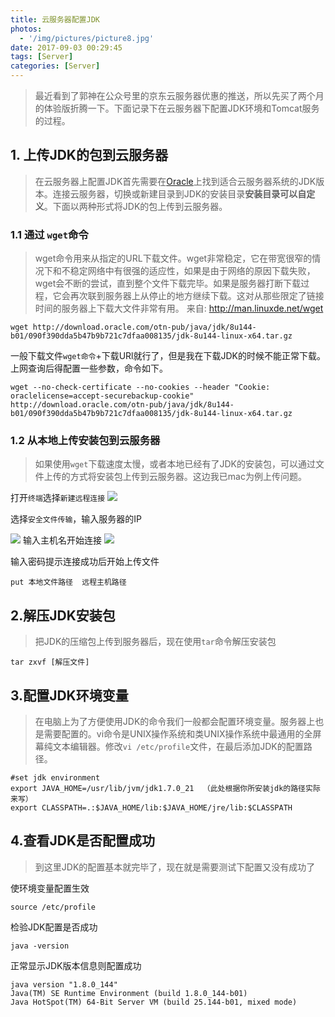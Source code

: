 ```yaml
---
title: 云服务器配置JDK
photos:
  - '/img/pictures/picture8.jpg'
date: 2017-09-03 00:29:45
tags: [Server]
categories: [Server]
---
```



> 最近看到了郭神在公众号里的京东云服务器优惠的推送，所以先买了两个月的体验版折腾一下。下面记录下在云服务器下配置JDK环境和Tomcat服务的过程。

<!--more-->

## 1. 上传JDK的包到云服务器
> 在云服务器上配置JDK首先需要在[Oracle](http://www.oracle.com/technetwork/java/javase/downloads/jdk8-downloads-2133151.html)上找到适合云服务器系统的JDK版本。连接云服务器，切换或新建目录到JDK的安装目录**安装目录可以自定义**。下面以两种形式将JDK的包上传到云服务器。

### 1.1 通过 `wget`命令
> wget命令用来从指定的URL下载文件。wget非常稳定，它在带宽很窄的情况下和不稳定网络中有很强的适应性，如果是由于网络的原因下载失败，wget会不断的尝试，直到整个文件下载完毕。如果是服务器打断下载过程，它会再次联到服务器上从停止的地方继续下载。这对从那些限定了链接时间的服务器上下载大文件非常有用。
来自: http://man.linuxde.net/wget
```
wget http://download.oracle.com/otn-pub/java/jdk/8u144-b01/090f390dda5b47b9b721c7dfaa008135/jdk-8u144-linux-x64.tar.gz
```
一般下载文件`wget命令`+下载URl就行了，但是我在下载JDK的时候不能正常下载。上网查询后得配置一些参数，命令如下。

```
wget --no-check-certificate --no-cookies --header "Cookie: oraclelicense=accept-securebackup-cookie" http://download.oracle.com/otn-pub/java/jdk/8u144-b01/090f390dda5b47b9b721c7dfaa008135/jdk-8u144-linux-x64.tar.gz
```
### 1.2 从本地上传安装包到云服务器
> 如果使用`wget`下载速度太慢，或者本地已经有了JDK的安装包，可以通过文件上传的方式将安装包上传到云服务器。这边我已mac为例上传问题。

打开`终端`选择`新建远程连接`
![](/img/upload-shell.png)

选择`安全文件传输`，输入服务器的IP

![](/img/connect.png)
输入主机名开始连接
![](/img/sftp_connect.png)

输入密码提示连接成功后开始上传文件

```
put 本地文件路径  远程主机路径
```
## 2.解压JDK安装包
> 把JDK的压缩包上传到服务器后，现在使用`tar`命令解压安装包
```
tar zxvf [解压文件]
```
## 3.配置JDK环境变量
> 在电脑上为了方便使用JDK的命令我们一般都会配置环境变量。服务器上也是需要配置的。vi命令是UNIX操作系统和类UNIX操作系统中最通用的全屏幕纯文本编辑器。修改`vi /etc/profile`文件，在最后添加JDK的配置路径。

```
#set jdk environment  
export JAVA_HOME=/usr/lib/jvm/jdk1.7.0_21  （此处根据你所安装jdk的路径实际来写）
export CLASSPATH=.:$JAVA_HOME/lib:$JAVA_HOME/jre/lib:$CLASSPATH   
```

## 4.查看JDK是否配置成功
> 到这里JDK的配置基本就完毕了，现在就是需要测试下配置又没有成功了

使环境变量配置生效
```
source /etc/profile  
```
检验JDK配置是否成功

```
java -version 
```
正常显示JDK版本信息则配置成功
```
java version "1.8.0_144"
Java(TM) SE Runtime Environment (build 1.8.0_144-b01)
Java HotSpot(TM) 64-Bit Server VM (build 25.144-b01, mixed mode)
```
